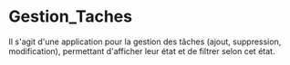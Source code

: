 # Gestion_Taches
Il s'agit d'une application pour la gestion des tâches (ajout, suppression, modification), permettant d'afficher leur état et de filtrer selon cet état.
